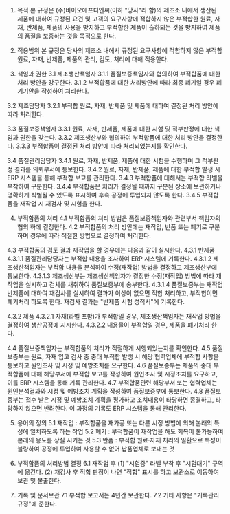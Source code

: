 1. 목적
본 규정은 (주)바이오에프디엔씨(이하 "당사"라 함)의 제조소 내에서 생산된 제품에 대하여 규정된 요건 및 고객의 요구사항에 적합하지 않은 부적합한 원료, 자재, 반제품, 제품의 사용을 방지하고 부적합한 제품이 출하되는 것을 방지하여 제품의 품질을 보증하는 것을 목적으로 한다.

2. 적용범위
본 규정은 당사의 제조소 내에서 규정된 요구사항에 적합하지 않은 부적합 원료, 자재, 반제품, 제품의 관리, 검토, 처리에 대해 적용한다.

3. 책임과 권한
3.1 제조생산책임자
3.1.1 품질보증책임자와 협의하여 부적합품에 대한 처리 방안을 강구한다.
3.1.2 부적합품에 대한 처리방안에 따라 최종 폐기일 경우 폐기기안을 작성하여 처리한다.

3.2 제조담당자
3.2.1 부적합 원료, 자재, 반제품 및 제품에 대하여 결정된 처리 방안에 따라 처리한다.

3.3 품질보증책임자
3.3.1 원료, 자재, 반제품, 제품에 대한 시험 및 적부판정에 대한 책임과 권한을 갖는다.
3.3.2 제조생산부와 협의하여 부적합품에 대한 처리 방안을 결정한다.
3.3.3 부적합품이 결정된 처리 방안에 따라 처리되었는지를 확인한다.

3.4 품질관리담당자 
3.4.1 원료, 자재, 반제품, 제품에 대한 시험을 수행하며 그 적부판정 결과를 의뢰부서에 통보한다.
3.4.2 원료, 자재, 반제품, 제품에 대한 부적합 발생 시 ERP 시스템을 통해 부적합 보고를 관리한다.
3.4.3 부적합품에 대해서는 부적합 라벨을 부착하여 구분한다.
3.4.4 부적합품은 처리가 결정될 때까지 구분된 장소에 보관하거나 명확하게 식별될 수 있도록 표시하여 후속 공정에 투입되지 않도록 한다.
3.4.5 부적합품을 재작업 시 재검사 및 시험을 한다.

4. 부적합품의 처리
4.1 부적합품의 처리 방법은 품질보증책임자와 관련부서 책임자의 협의 하에 결정한다.
4.2 부적합품의 처리 방안에는 재작업, 반품 또는 폐기로 구분하며 경우에 따라 적절한 방법으로 결정하여 처리한다.

4.3 부적합품의 검토 결과 재작업을 할 경우에는 다음과 같이 실시한다.
4.3.1 반제품
4.3.1.1 품질관리담당자는 부적합 내용을 조사하여 ERP 시스템에 기록한다.
4.3.1.2 제조생산책임자는 부적합 내용을 분석하여 수정(재작업) 방법을 결정하고 제조생산부에 통보한다.
4.3.1.3 제조생산부는 제조생산책임자가 결정한 수정(재작업) 방법에 따라 재작업을 실시하고 검체를 채취하여 품질보증부에 송부한다.
4.3.1.4 품질보증부는 재작업 반제품에 대하여 재검사를 실시하여 결과가 이상이 없으면 적합 처리하고, 부적합이면 폐기처리 하도록 한다. 재검사 결과는 "반제품 시험 성적서"에 기록한다.

4.3.2 제품
4.3.2.1 자재(라벨 포함)가 부적합일 경우, 제조생산책임자는 재작업 방법을 결정하여 생산공정에 지시한다. 
4.3.2.2 내용물이 부적합일 경우, 제품을 폐기처리 한다.

4.4 품질보증책임자는 부적합품의 처리가 적절하게 시행되었는지를 확인한다.
4.5 품질보증부는 원료, 자재 입고 검사 중 중대 부적합 발생 시 해당 협력업체에 부적합 사항을 통보하고 원인조사 및 시정 및 예방조치를 요구한다.
4.6 품질보증부는 제품의 중대 부적합품에 대해 해당부서에 부적합 보고를 작성하여 원인조사 및 시정조치를 요구하고, 이를 ERP 시스템을 통해 기록 관리한다.
4.7 부적합품관련 해당부서 또는 협력업체는 원인분석결과와 시정 및 예방조치 계획을 작성하여 품질보증부에 통보한다.
4.8 품질보증부는 접수 받은 시정 및 예방조치 계획을 평가하고 조치내용이 타당하면 종결하고, 타당하지 않으면 반려한다. 이 과정의 기록도 ERP 시스템을 통해 관리한다.

5. 용어의 정의
5.1 재작업 : 부적합품을 재가공 또는 다른 시정 방법에 의해 본래의 특성에 일치하도록 하는 작업
5.2 폐기 : 부적합품이 재작업을 해도 회복이 불가능하여 본래의 용도를 상실 시키는 것
5.3 반품 : 부적합 원료·자재 처리의 일환으로 특성이 불량하여 공정에 투입하여 사용할 수 없어 납품업체로 보내는 것

6. 부적합품의 처리방법 결정
6.1 재작업 후 
(1) "시험중" 라벨 부착 후 "시험대기" 구역에 옮긴다.
(2) 재검사 후 적합 판정이 나면 "적합" 표시를 하고 보관소로 이동하여 보관 및 불출한다.

7. 기록 및 문서보관
7.1 부적합 보고서는 4년간 보관한다.
7.2 기타 사항은 "기록관리규정"에 준한다.

